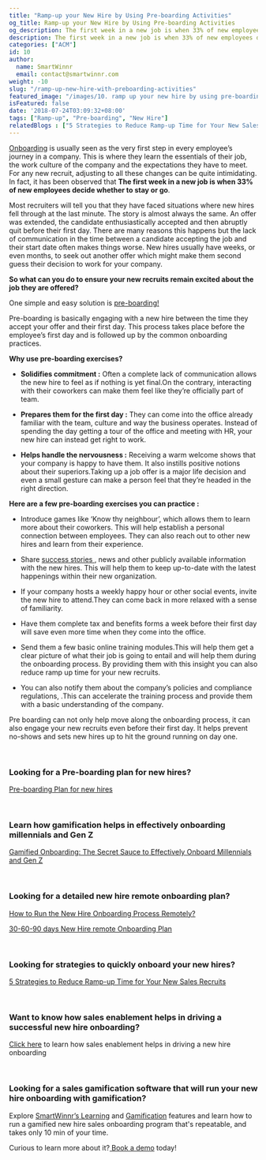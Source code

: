 ```yaml
---
title: "Ramp-up your New Hire by Using Pre-boarding Activities"
og_title: Ramp-up your New Hire by Using Pre-boarding Activities
og_description: The first week in a new job is when 33% of new employees decide whether to stay or go. What can you do to ensure your new recruits remain excited about the job they are offered?
description: The first week in a new job is when 33% of new employees decide whether to stay or go. What can you do to ensure your new recruits remain excited about the job they are offered?
categories: ["ACM"]
id: 10
author:
  name: SmartWinnr
  email: contact@smartwinnr.com
weight: -10
slug: "/ramp-up-new-hire-with-preboarding-activities"
featured_image: "/images/10. ramp up your new hire by using pre-boarding activities.png"
isFeatured: false
date: '2018-07-24T03:09:32+08:00'
tags: ["Ramp-up", "Pre-boarding", "New Hire"]
relatedBlogs : ["5 Strategies to Reduce Ramp-up Time for Your New Sales Recruits"]
---
```



<a href="https://www.smartwinnr.com/post/gamified-onboarding-the-secret-sauce-to-effectively-onboard-millennials-and-gen-z/" target="_blank" class="ml_custom_link">Onboarding</a> is usually seen as the very first step in every employee’s journey in a company. This is where they learn the essentials of their job, the work culture of the company and the expectations they have to meet. For any new recruit, adjusting to all these changes can be quite intimidating. In fact, it has been observed that **The first week in a new job is when 33% of new employees decide whether to stay or go**.

Most recruiters will tell you that they have faced situations where new hires fell through at the last minute. The story is almost always the same. An offer was extended, the candidate enthusiastically accepted and then abruptly quit before their first day.
There are many reasons this happens but the lack of communication in the time between a candidate accepting the job and their start date often makes things worse. New hires usually have weeks, or even months, to seek out another offer which might make them second guess their decision to work for your company.

**So what can you do to ensure your new recruits remain excited about the job they are offered?**

One simple and easy solution is <a href="https://www.smartwinnr.com/post/pre-boarding-plan-for-new-hires/" target="_blank" class="ml_custom_link">pre-boarding! </a>

Pre-boarding is basically engaging with a new hire between the time they accept your offer and their first day. This process takes place before the employee’s first day and is followed up by the common onboarding practices.

**Why use pre-boarding exercises?**

* **Solidifies commitment :** Often a complete lack of communication allows the new hire to feel as if nothing is yet final.On the contrary, interacting with their coworkers can make them feel like they’re officially part of team.

* **Prepares them for the first day :** They can come into the office already familiar with the team, culture and way the business operates. Instead of spending the day getting a tour of the office and meeting with HR, your new hire can instead get right to work.

* **Helps handle the nervousness :** Receiving a warm welcome shows that your company is happy to have them. It also instills positive notions about their superiors.Taking up a job offer is a major life decision  and even a small gesture can make a person feel that they’re headed in the right direction.

**Here are a few pre-boarding exercises you can practice :**

* Introduce games like ‘Know thy neighbour’, which allows them to learn more about their coworkers. This will help establish a personal connection between employees. They can also reach out to other new hires and learn from their experience.

* Share <a href="https://smartwinnr.com/post/top10-ceos-who-started-as-salesreps/" target="_blank" class="ml_custom_link">success stories </a>, news and other publicly available information with the new hires. This will help them to keep up-to-date with the latest happenings within their new organization.

* If your company hosts a weekly happy hour or other social events, invite the new hire to attend.They can come back in more relaxed with a sense of familiarity.

* Have them  complete tax and benefits forms a week before their first day will save even more time when they come into the office.

* Send them a few basic online training modules.This will help them get a clear picture of what their job is going to entail and will help them during the onboarding process. By providing them with this insight you can also reduce ramp up time for your new recruits.

* You can also notify them about the company’s policies and  compliance regulations, .This can accelerate the training process and provide them with a basic understanding of the company.

Pre boarding can not only help move along the onboarding process, it can also engage your new recruits even before their first day. It helps prevent no-shows and sets new hires up to hit the ground running on day one.

<br>

<h3><b>Looking for a Pre-boarding plan for new hires?</b></h3>
 
<a href="https://www.smartwinnr.com/post/pre-boarding-plan-for-new-hires/" target="_blank">Pre-boarding Plan for new hires</a>

<br>

<h3><b>Learn how gamification helps in effectively onboarding millennials and Gen Z</b></h3>

<a href="https://www.smartwinnr.com/post/gamified-onboarding-the-secret-sauce-to-effectively-onboard-millennials-and-gen-z/" target="_blank">Gamified Onboarding: The Secret Sauce to Effectively Onboard Millennials and Gen Z</a>

<br>

<h3><b>Looking for a detailed new hire remote onboarding plan?</b></h3>

<a href="https://smartwinnr.com/post/how-to-run-the-new-hire-onboarding-process-remotely/" target="_blank">How to Run the New Hire Onboarding Process Remotely?</a>
<br>

<a href="https://www.smartwinnr.com/post/30-60-90-days-gamified-sales-training-plan/" target="_blank">30-60-90 days New Hire remote Onboarding Plan</a>

<br>

<h3><b>Looking for strategies to quickly onboard your new hires?</b></h3>

<a href="https://smartwinnr.com/post/2016/09/reduce-ramp-up-time/" target="_blank">5 Strategies to Reduce Ramp-up Time for Your New Sales Recruits</a>

<br>

<h3><b>Want to know how sales enablement helps in driving a successful new hire onboarding?</b></h3>

<a href="https://smartwinnr.com/post/how-can-sales-enablement-help-to-drive-new-hire-onboarding/" target="_blank">Click here</a>  to learn how sales enablement helps in driving a new hire onboarding

<br>
<h3><b>Looking for a sales gamification software that will run your new hire onboarding with gamification?</b></h3>

Explore <a href="https://www.smartwinnr.com/product/targeted-learning/" target="_blank">SmartWinnr’s Learning</a> and <a href="https://www.smartwinnr.com/product/gamification/" target="_blank">Gamification</a> features and learn how to run a gamified new hire sales onboarding program that's repeatable, and takes only 10 min of your time. 

Curious to learn more about it?<a href="https://www.smartwinnr.com/request-demo/" target="_blank"> Book a demo</a> today!
